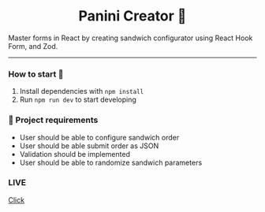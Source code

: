 <h1 align="center">
  Panini Creator 🥪
</h1>

Master forms in React by creating sandwich configurator using React Hook Form, and Zod.

---

### How to start 🚀

1. Install dependencies with `npm install`
2. Run `npm run dev` to start developing

### 📝 Project requirements

- User should be able to configure sandwich order
- User should be able submit order as JSON
- Validation should be implemented
- User should be able to randomize sandwich parameters

### LIVE
<a href=https://panini-creator.vercel.app/>Click</a>
